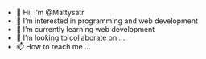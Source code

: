 - 👋 Hi, I’m @Mattysatr
- 👀 I’m interested in programming and web development
- 🌱 I’m currently learning web development
- 💞️ I’m looking to collaborate on ...
- 📫 How to reach me ...

<!---
Mattysatr/Mattysatr is a ✨ special ✨ repository because its `README.md` (this file) appears on your GitHub profile.
You can click the Preview link to take a look at your changes.
--->
